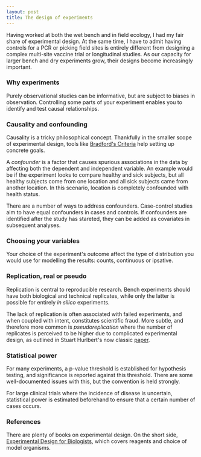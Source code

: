 ```yaml
---
layout: post
title: The design of experiments
---
```


Having worked at both the wet bench and in field ecology, I had my fair share of experimental design. At the same time, I have to admit having controls for a PCR or picking field sites is entirely different from designing a complex multi-site vaccine trial or longitudinal studies. As our capacity for larger bench and dry experiments grow, their designs become increasingly important.

### Why experiments

Purely observational studies can be informative, but are subject to biases in observation. Controlling some parts of your experiment enables you to identify and test causal relationships.

### Causality and confounding

Causality is a tricky philosophical concept. Thankfully in the smaller scope of experimental design, tools like [Bradford's Criteria]((https://en.wikipedia.org/wiki/Bradford_Hill_criteria)) help setting up concrete goals.

A _confounder_ is a factor that causes spurious associations in the data by affecting both the dependent and independent variable. An example would be if the experiment looks to compare healthy and sick subjects, but all healthy subjects come from one location and all sick subjects came from another location. In this scenario, location is completely confounded with health status.

There are a number of ways to address confounders. Case-control studies aim to have equal confounders in cases and controls. If confounders are identified after the study has stareted, they can be added as covariates in subsequent analyses.

### Choosing your variables

Your choice of the experiment's outcome affect the type of distribution you would use for modelling the results: counts, continuous or ipsative.

### Replication, real or pseudo

Replication is central to reproducible research. Bench experiments should have both biological and technical replicates, while only the latter is possible for entirely _in silico_ experiments.

The lack of replication is often associated with failed experiments, and when coupled with intent, constitutes scientific fraud. More subtle, and therefore more common is _pseudoreplication_ where the number of replicates is perceived to be higher due to complicated experimental design, as outlined in Stuart Hurlbert's now classic [paper](https://esajournals.onlinelibrary.wiley.com/doi/abs/10.2307/1942661).

### Statistical power

For many experiments, a p-value threshold is established for hypothesis testing, and significance is reported against this threshold. There are some well-documented issues with this, but the convention is held strongly.

For large clinical trials where the incidence of disease is uncertain, statistical power is estimated beforehand to ensure that a certain number of cases occurs.

### References

There are plenty of books on experimental design. On the short side, [Experimental Design for Biologists](https://www.ncbi.nlm.nih.gov/pmc/articles/PMC4280443/), which covers reagents and choice of model organisms.
